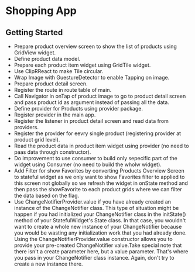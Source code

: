 # Shopping App
## Getting Started

* Prepare product overview screen to show the list of products using GridView widget.
* Define product data model.
* Prepare each product item widget using GridTile widget.
* Use ClipRReact to make Tile circular.
* Wrap Image with GuestureDetector to enable Tapping on image.
* Prepare product detail screen.
* Register the route in route table of main.
* Call Navigator in onTap of product image to go to product detail screen and pass product id as argument instead of passing all the data.
* Define provider for Products using provider package.
* Register provider in the main app.
* Register the listener in product detail screen and read data from providers.
* Register the provider for eevry single product (registering provider at product grid level).
* Read the product data in product item widget using provider (no need to paas data through constructor).
* Do improvement to use consumer to build only sepecific part of the widget using Consumer (no need to build the wholw widget).
* Add Filter for show Favorites by converting Products Overview Screen to stateful widget as we only want to show Favorites filter to applied to this screen not globally so we refresh the widget in onState method and then pass the showFavorite to each product grids where we can filter the data based on the flag.
* Use ChangeNotifierProvider.value if you have already created an instance of the ChangeNotifier class. This type of situation might be happen if you had initialized your ChangeNotifier class in the initState() method of your StatefulWidget's State class.
In that case, you wouldn't want to create a whole new instance of your ChangeNotifier because you would be wasting any initialization work that you had already done. Using the ChangeNotifierProvider.value constructor allows you to provide your pre-created ChangeNotifier value.Take special note that there isn't a create parameter here, but a value parameter. That's where you pass in your ChangeNotifier class instance. Again, don't try to create a new instance there.